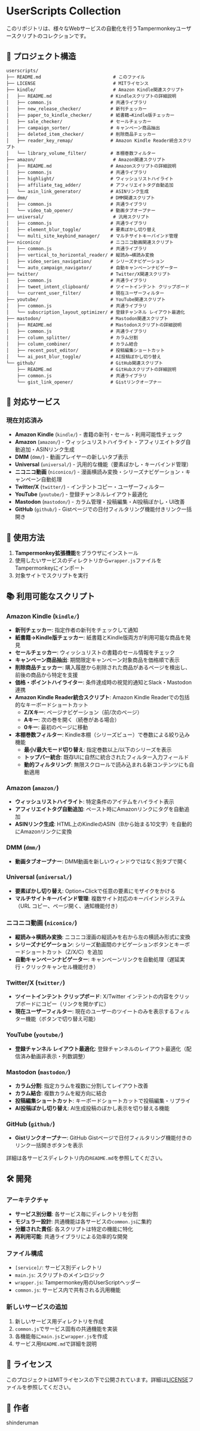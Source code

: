 # UserScripts Collection

このリポジトリは、様々なWebサービスの自動化を行うTampermonkeyユーザースクリプトのコレクションです。

## 📁 プロジェクト構造

```
userscripts/
├── README.md                           # このファイル
├── LICENSE                             # MITライセンス
├── kindle/                             # Amazon Kindle関連スクリプト
│   ├── README.md                      # Kindleスクリプトの詳細説明
│   ├── common.js                      # 共通ライブラリ
│   ├── new_release_checker/           # 新刊チェッカー
│   ├── paper_to_kindle_checker/       # 紙書籍→Kindle版チェッカー
│   ├── sale_checker/                  # セールチェッカー
│   ├── campaign_sorter/               # キャンペーン商品抽出
│   ├── deleted_item_checker/          # 削除商品チェッカー
│   ├── reader_key_remap/              # Amazon Kindle Reader統合スクリプト
│   └── library_volume_filter/         # 本棚巻数フィルター
├── amazon/                             # Amazon関連スクリプト
│   ├── README.md                      # Amazonスクリプトの詳細説明
│   ├── common.js                      # 共通ライブラリ
│   ├── highlight/                     # ウィッシュリストハイライト
│   ├── affiliate_tag_adder/           # アフィリエイトタグ自動追加
│   └── asin_link_generator/           # ASINリンク生成
├── dmm/                               # DMM関連スクリプト
│   ├── common.js                      # 共通ライブラリ
│   └── video_tab_opener/              # 動画タブオープナー
├── universal/                          # 汎用スクリプト
│   ├── common.js                      # 共通ライブラリ
│   ├── element_blur_toggle/           # 要素ぼかし切り替え
│   └── multi_site_keybind_manager/    # マルチサイトキーバインド管理
├── niconico/                          # ニコニコ動画関連スクリプト
│   ├── common.js                      # 共通ライブラリ
│   ├── vertical_to_horizontal_reader/ # 縦読み→横読み変換
│   ├── video_series_navigation/       # シリーズナビゲーション
│   └── auto_campaign_navigator/       # 自動キャンペーンナビゲーター
├── twitter/                           # Twitter/X関連スクリプト
│   ├── common.js                      # 共通ライブラリ
│   ├── tweet_intent_clipboard/        # ツイートインテント クリップボード
│   └── current_user_filter/           # 現在ユーザーフィルター
├── youtube/                           # YouTube関連スクリプト
│   ├── common.js                      # 共通ライブラリ
│   └── subscription_layout_optimizer/ # 登録チャンネル レイアウト最適化
├── mastodon/                          # Mastodon関連スクリプト
│   ├── README.md                      # Mastodonスクリプトの詳細説明
│   ├── common.js                      # 共通ライブラリ
│   ├── column_splitter/               # カラム分割
│   ├── column_combiner/               # カラム結合
│   ├── recent_post_editor/            # 投稿編集ショートカット
│   └── ai_post_blur_toggle/           # AI投稿ぼかし切り替え
└── github/                            # GitHub関連スクリプト
    ├── README.md                      # GitHubスクリプトの詳細説明
    ├── common.js                      # 共通ライブラリ
    └── gist_link_opener/              # Gistリンクオープナー
```

## 🎯 対応サービス

### 現在対応済み
- **Amazon Kindle** (`kindle/`) - 書籍の新刊・セール・利用可能性チェック
- **Amazon** (`amazon/`) - ウィッシュリストハイライト・アフィリエイトタグ自動追加・ASINリンク生成
- **DMM** (`dmm/`) - 動画プレイヤーの新しいタブ表示
- **Universal** (`universal/`) - 汎用的な機能（要素ぼかし・キーバインド管理）
- **ニコニコ動画** (`niconico/`) - 漫画横読み変換・シリーズナビゲーション・キャンペーン自動処理
- **Twitter/X** (`twitter/`) - インテントコピー・ユーザーフィルター
- **YouTube** (`youtube/`) - 登録チャンネルレイアウト最適化
- **Mastodon** (`mastodon/`) - カラム管理・投稿編集・AI投稿ぼかし・UI改善
- **GitHub** (`github/`) - Gistページでの日付フィルタリング機能付きリンク一括開き

## 🚀 使用方法

1. **Tampermonkey拡張機能**をブラウザにインストール
2. 使用したいサービスのディレクトリから`wrapper.js`ファイルをTampermonkeyにインポート
3. 対象サイトでスクリプトを実行

## 📚 利用可能なスクリプト

### Amazon Kindle (`kindle/`)

- **新刊チェッカー**: 指定作者の新刊をチェックして通知
- **紙書籍→Kindle版チェッカー**: 紙書籍とKindle版両方が利用可能な商品を発見
- **セールチェッカー**: ウィッシュリストの書籍のセール情報をチェック
- **キャンペーン商品抽出**: 期間限定キャンペーン対象商品を価格順で表示
- **削除商品チェッカー**: 購入履歴から削除された商品があるページを検出し、前後の商品から特定を支援
- **価格・ポイントハイライター**: 条件達成時の視覚的通知とSlack・Mastodon連携
- **Amazon Kindle Reader統合スクリプト**: Amazon Kindle Readerでの包括的なキーボードショートカット
  - **Z/Xキー**: ページナビゲーション（前/次のページ）
  - **Aキー**: 次の巻を開く（続巻がある場合）
  - **0キー**: 最初のページに移動
- **本棚巻数フィルター**: Kindle本棚（シリーズビュー）で巻数による絞り込み機能
  - **最小/最大モード切り替え**: 指定巻数以上/以下のシリーズを表示
  - **トップバー統合**: 既存UIに自然に統合されたフィルター入力フィールド
  - **動的フィルタリング**: 無限スクロールで読み込まれる新コンテンツにも自動適用

### Amazon (`amazon/`)

- **ウィッシュリストハイライト**: 特定条件のアイテムをハイライト表示
- **アフィリエイトタグ自動追加**: ペースト時にAmazonリンクにタグを自動追加
- **ASINリンク生成**: HTML上のKindleのASIN（Bから始まる10文字）を自動的にAmazonリンクに変換

### DMM (`dmm/`)

- **動画タブオープナー**: DMM動画を新しいウィンドウではなく別タブで開く

### Universal (`universal/`)

- **要素ぼかし切り替え**: Option+Clickで任意の要素にモザイクをかける
- **マルチサイトキーバインド管理**: 複数サイト対応のキーバインドシステム（URL コピー、ページ開く、通知機能付き）

### ニコニコ動画 (`niconico/`)

- **縦読み→横読み変換**: ニコニコ漫画の縦読みを右から左の横読み形式に変換
- **シリーズナビゲーション**: シリーズ動画間のナビゲーションボタンとキーボードショートカット（Z/X/C）を追加
- **自動キャンペーンナビゲーター**: キャンペーンリンクを自動処理（遅延実行・クリックキャンセル機能付き）

### Twitter/X (`twitter/`)

- **ツイートインテント クリップボード**: X/Twitter インテントの内容をクリップボードにコピー（リンクを開かずに）
- **現在ユーザーフィルター**: 現在のユーザーのツイートのみを表示するフィルター機能（ボタンで切り替え可能）

### YouTube (`youtube/`)

- **登録チャンネル レイアウト最適化**: 登録チャンネルのレイアウト最適化（配信済み動画非表示・列数調整）

### Mastodon (`mastodon/`)

- **カラム分割**: 指定カラムを複数に分割してレイアウト改善
- **カラム結合**: 複数カラムを縦方向に結合
- **投稿編集ショートカット**: キーボードショートカットで投稿編集・リプライ
- **AI投稿ぼかし切り替え**: AI生成投稿のぼかし表示を切り替える機能

### GitHub (`github/`)

- **Gistリンクオープナー**: GitHub Gistページで日付フィルタリング機能付きのリンク一括開きボタンを表示

詳細は各サービスディレクトリ内の`README.md`を参照してください。

## 🛠️ 開発

### アーキテクチャ

- **サービス別分離**: 各サービス毎にディレクトリを分割
- **モジュラー設計**: 共通機能は各サービスの`common.js`に集約
- **分離された責任**: 各スクリプトは特定の機能に特化
- **再利用可能**: 共通ライブラリによる効率的な開発

### ファイル構成

- `[service]/`: サービス別ディレクトリ
- `main.js`: スクリプトのメインロジック
- `wrapper.js`: Tampermonkey用のUserScriptヘッダー
- `common.js`: サービス内で共有される汎用機能

### 新しいサービスの追加

1. 新しいサービス用ディレクトリを作成
2. `common.js`でサービス固有の共通機能を実装
3. 各機能毎に`main.js`と`wrapper.js`を作成
4. サービス用`README.md`で詳細を説明

## 📄 ライセンス

このプロジェクトはMITライセンスの下で公開されています。詳細は[LICENSE](LICENSE)ファイルを参照してください。

## 👤 作者

shinderuman